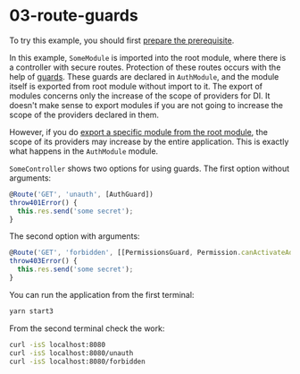 # 03-route-guards

To try this example, you should first [prepare the prerequisite][1].

In this example, `SomeModule` is imported into the root module, where there is a controller with
secure routes. Protection of these routes occurs with the help of [guards][103]. These guards are
declared in `AuthModule`, and the module itself is exported from root module without import to it.
The export of modules concerns only the increase of the scope of providers for DI. It doesn't make
sense to export modules if you are not going to increase the scope of the providers declared in
them.

However, if you do [export a specific module from the root module][102], the scope of its providers
may increase by the entire application. This is exactly what happens in the `AuthModule` module.

`SomeController` shows two options for using guards. The first option without arguments:

```ts
@Route('GET', 'unauth', [AuthGuard])
throw401Error() {
  this.res.send('some secret');
}
```

The second option with arguments:

```ts
@Route('GET', 'forbidden', [[PermissionsGuard, Permission.canActivateAdministration]])
throw403Error() {
  this.res.send('some secret');
}
```

You can run the application from the first terminal:

```bash
yarn start3
```

From the second terminal check the work:

```bash
curl -isS localhost:8080
curl -isS localhost:8080/unauth
curl -isS localhost:8080/forbidden
```

[1]: ./prerequisite
[102]: ../core/exports-and-imports#export-of-the-providers-from-the-root-module
[103]: ../core/guards
